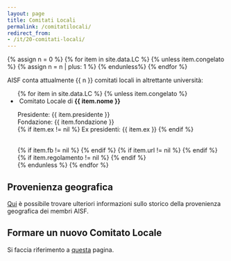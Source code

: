 ```yaml
---
layout: page
title: Comitati Locali
permalink: /comitatilocali/
redirect_from:
- /it/20-comitati-locali/
---
```


{% assign n = 0 %}
{% for item in site.data.LC %}
	{% unless item.congelato %}
		{% assign n = n | plus: 1 %}
	{% endunless%}
{% endfor %}

AISF conta attualmente {{ n }} comitati locali in altrettante università:

<ul id="presidenti_LC" class="collection">
	{% for item in site.data.LC %}
		{% unless item.congelato %}
			<li class="collection-item avatar" id="{{ item.nome }}">
				<!-- <div class="tertiary-content">
					<img src="{{ item.logo }}">
				</div> -->
				<img src="{{ item.img }}" alt="" class="circle">
				Comitato Locale	di <b> {{ item.nome }} </b>
				<p>
				Presidente: {{ item.presidente }} 
				<br>
				Fondazione: {{ item.fondazione }}
				<br>
				{% if item.ex != nil %}
				Ex presidenti: {{ item.ex }}
				{% endif %} 				
				</p>
				<br>
				{% if item.fb != nil %}	
				<a href="{{ item.fb }}" target="_blank" title="Pagina Facebook">
				<i class="fa fa-lg fa-facebook-square" aria-hidden="true"></i>
				</a>
				{% endif %}
				{% if item.url != nil %}	
				<a href="{{ item.url }}" target="_blank" title="Pagina Web">
				<i class="fas fa-lg fa-globe" aria-hidden="true"></i>
				</a>
				{% endif %}
				{% if item.regolamento != nil %}
				<a href="{{ item.regolamento }}" target="_blank" title="Regolamento Interno">
				<i class="fa fa-lg fa-file-text"></i>
				</a>
				{% endif %}
				<a href="mailto:{{ item.mail }}&#64;&#97;&#105;&#45;&#115;&#102;&#46;&#105;&#116;" title="Indirizzo email">
				<i class="fa fa-lg fa-envelope"></i>
				</a>
			</li>
		{% endunless %}
	{% endfor %}
</ul>


## Provenienza geografica

<a href="/geo/">Qui</a> è possibile trovare ulteriori informazioni sullo storico della provenienza geografica dei membri AISF.

## Formare un nuovo Comitato Locale

Si faccia riferimento a [questa](/nuovocomitatolocale/) pagina.
